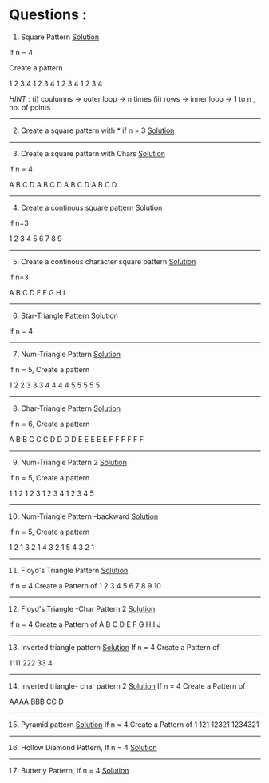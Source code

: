 # Questions : 

1. Square Pattern [Solution](https://github.com/Developer-RONNIE/DSA_C_Plus_Plus/blob/main/4-Pattern-Ques/Solutions/01-square/code.cpp)

If n = 4 

Create a pattern 

1 2 3 4 
1 2 3 4 
1 2 3 4 
1 2 3 4 

*HINT* : 
(i) coulumns -> outer loop -> n times 
(ii) rows -> inner loop -> 1 to n , no. of points 

---

2. Create a square pattern with * if n = 3  [Solution](https://github.com/Developer-RONNIE/DSA_C_Plus_Plus/blob/main/4-Pattern-Ques/Solutions/02-star-square/code.cpp)

--- 

3. Create a square pattern with Chars [Solution](https://github.com/Developer-RONNIE/DSA_C_Plus_Plus/blob/main/4-Pattern-Ques/Solutions/03-char-square/code.cpp)

if n = 4 

A B C D 
A B C D 
A B C D 
A B C D 

---


4. Create a continous square pattern [Solution](https://github.com/Developer-RONNIE/DSA_C_Plus_Plus/blob/main/4-Pattern-Ques/Solutions/04-continous-square/code.cpp)

if n=3

1 2 3 
4 5 6
7 8 9


---


5. Create a continous character square pattern [Solution](https://github.com/Developer-RONNIE/DSA_C_Plus_Plus/blob/main/4-Pattern-Ques/Solutions/05-continous-char-square/code.cpp)

if n=3

A B C
D E F 
G H I

--- 


6. Star-Triangle Pattern [Solution](https://github.com/Developer-RONNIE/DSA_C_Plus_Plus/blob/main/4-Pattern-Ques/Solutions/06-triangle/code.cpp)

If n = 4 


---


7. Num-Triangle Pattern [Solution](https://github.com/Developer-RONNIE/DSA_C_Plus_Plus/blob/main/4-Pattern-Ques/Solutions/07-num-triangle/code.cpp)

if n = 5,
Create a pattern 

1
2 2
3 3 3
4 4 4 4
5 5 5 5 5


--- 


8. Char-Triangle Pattern [Solution](https://github.com/Developer-RONNIE/DSA_C_Plus_Plus/blob/main/4-Pattern-Ques/Solutions/08-char-triangle/code.cpp)

if n = 6, 
Create a pattern

A 
B B 
C C C
D D D D
E E E E E
F F F F F F


---


9. Num-Triangle Pattern 2 [Solution](https://github.com/Developer-RONNIE/DSA_C_Plus_Plus/blob/main/4-Pattern-Ques/Solutions/09-num-triangle-2/code.cpp)

if n = 5,
Create a pattern 

1
1 2
1 2 3
1 2 3 4
1 2 3 4 5


--- 


10. Num-Triangle Pattern -backward [Solution](https://github.com/Developer-RONNIE/DSA_C_Plus_Plus/blob/main/4-Pattern-Ques/Solutions/10-num-triangle-backward/code.cpp)

if n = 5,
Create a pattern 

1
2 1
3 2 1
4 3 2 1
5 4 3 2 1



---


11. Floyd's Triangle Pattern [Solution](https://github.com/Developer-RONNIE/DSA_C_Plus_Plus/blob/main/4-Pattern-Ques/Solutions/11-Floyd-triangle/code.cpp)

If n = 4 
Create a Pattern of 
1
2 3
4 5 6
7 8 9 10


---


12. Floyd's Triangle -Char Pattern 2 [Solution]()

If n = 4 
Create a Pattern of 
A 
B C 
D E F 
G H I J 


---

13. Inverted triangle pattern [Solution](https://github.com/Developer-RONNIE/DSA_C_Plus_Plus/blob/main/4-Pattern-Ques/Solutions/13-Inverted-triangle/code.cpp)
If n = 4 
Create a Pattern of 

1111
 222
  33
   4

---


14. Inverted triangle- char pattern 2 [Solution]()
If n = 4 
Create a Pattern of 

AAAA
 BBB
  CC
   D


---


15.  Pyramid pattern [Solution](https://github.com/Developer-RONNIE/DSA_C_Plus_Plus/blob/main/4-Pattern-Ques/Solutions/15-Pyramid/code.cpp)
If n = 4 
Create a Pattern of 
   1
  121
 12321
1234321


---


16. Hollow Diamond Pattern, If n = 4  [Solution](https://github.com/Developer-RONNIE/DSA_C_Plus_Plus/blob/main/4-Pattern-Ques/Solutions/16-hollow-diamond/code.cpp)


---


17. Butterly Pattern, If n = 4 [Solution]()